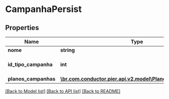 # CampanhaPersist

## Properties
Name | Type | Description | Notes
------------ | ------------- | ------------- | -------------
**nome** | **string** | Nome da campanha. | [optional] 
**id_tipo_campanha** | **int** | C\u00C3\u00B3digo de Identifica\u00C3\u00A7\u00C3\u00A3o do tipo da campanha. | [optional] 
**planos_campanhas** | [**\br.com.conductor.pier.api.v2.model\PlanoCampanhaPersist[]**](PlanoCampanhaPersist.md) | Lista com os planos de campanha. | [optional] 

[[Back to Model list]](../README.md#documentation-for-models) [[Back to API list]](../README.md#documentation-for-api-endpoints) [[Back to README]](../README.md)


